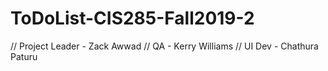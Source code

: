 # ToDoList-CIS285-Fall2019-2
// Project Leader - Zack Awwad
// QA - Kerry Williams
// UI Dev - Chathura Paturu
